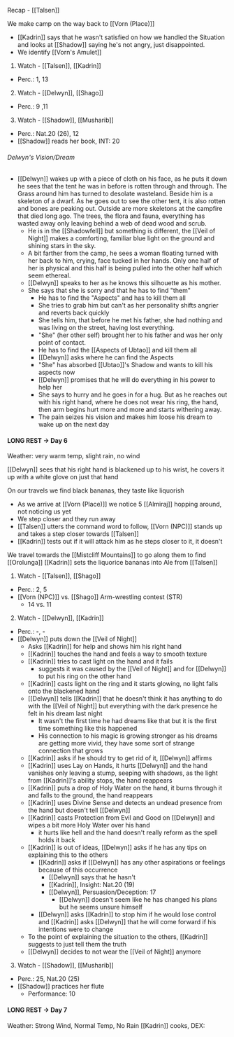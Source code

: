 Recap - [[Talsen]]

We make camp on the way back to [[Vorn (Place)]]
- [[Kadrin]] says that he wasn't satisfied on how we handled the Situation and looks at [[Shadow]] saying he's not angry, just disappointed.
- We identify [[Vorn's Amulet]]
1. Watch - [[Talsen]], [[Kadrin]]
- Perc.: 1, 13

2. Watch - [[Delwyn]], [[Shago]]
- Perc.: 9 ,11

3. Watch -  [[Shadow]], [[Musharib]]
- Perc.: Nat.20 (26), 12
- [[Shadow]] reads her book, INT: 20

###### Delwyn's Vision/Dream
- [[Delwyn]] wakes up with a piece of cloth on his face, as he puts it down he sees that the tent he was in before is rotten through and through. The Grass around him has turned to desolate wasteland. Beside him is a skeleton of a dwarf. As he goes out to see the other tent, it is also rotten and bones are peaking out. Outside are more skeletons at the campfire that died long ago. The trees, the flora and fauna, everything has wasted away only leaving behind a web of dead wood and scrub.
	- He is in the [[Shadowfell]] but something is different, the [[Veil of Night]] makes a comforting, familiar blue light on the ground and shining stars in the sky.
	- A bit farther from the camp, he sees a woman floating turned with her back to him, crying, face tucked in her hands. Only one half of her is physical and this half is being pulled into the other half which seem ethereal.
	- [[Delwyn]] speaks to her as he knows this silhouette as his mother.
	- She says that she is sorry and that he has to find "them"
		- He has to find the "Aspects" and has to kill them all
		- She tries to grab him but can't as her personality shifts angrier and reverts back quickly
		- She tells him, that before he met his father, she had nothing and was living on the street, having lost everything.
		- "She" (her other self) brought her to his father and was her only point of contact.
		- He has to find the [[Aspects of Ubtao]] and kill them all
		- [[Delwyn]] asks where he can find the Aspects
		- "She" has absorbed [[Ubtao]]'s Shadow and wants to kill his aspects now
		- [[Delwyn]] promises that he will do everything in his power to help her
		- She says to hurry and he goes in for a hug. But as he reaches out with his right hand, where he does not wear his ring, the hand,  then arm begins hurt more and more and starts withering away.
		- The pain seizes his vision and makes him loose his dream to wake up on the next day

#### LONG REST -> Day 6
Weather: very warm temp, slight rain, no wind

[[Delwyn]] sees that his right hand is blackened up to his wrist, he covers it up with a white glove on just that hand

On our travels we find black bananas, they taste like liquorish
- As we arrive at [[Vorn (Place)]] we notice 5 [[Almiraj]] hopping around, not noticing us yet
- We step closer and they run away
- [[Talsen]] utters the command word to follow, [[Vorn (NPC)]] stands up and takes a step closer towards [[Talsen]]
- [[Kadrin]] tests out if it will attack him as he steps closer to it, it doesn't

We travel towards the [[Mistcliff Mountains]] to go along them to find [[Orolunga]]
[[Kadrin]] sets the liquorice bananas into Ale from [[Talsen]]

1. Watch - [[Talsen]], [[Shago]]
- Perc.: 2, 5
- [[Vorn (NPC)]] vs. [[Shago]] Arm-wrestling contest (STR)
	- 14 vs. 11

2. Watch - [[Delwyn]], [[Kadrin]]
- Perc.: -, -
- [[Delwyn]] puts down the [[Veil of Night]]
	- Asks [[Kadrin]] for help and shows him his right hand
	- [[Kadrin]] touches the hand and feels a way to smooth texture
	- [[Kadrin]] tries to cast light on the hand and it fails
		- suggests it was caused by the [[Veil of Night]] and for [[Delwyn]] to put his ring on the other hand
	- [[Kadrin]] casts light on the ring and it starts glowing, no light falls onto the blackened hand
	- [[Delwyn]] tells [[Kadrin]] that he doesn't think it has anything to do with the [[Veil of Night]] but everything with the dark presence he felt in his dream last night
		- It wasn't the first time he had dreams like that but it is the first time something like this happened
		- His connection to his magic is growing stronger as his dreams are getting more vivid, they have some sort of strange connection that grows
	- [[Kadrin]] asks if he should try to get rid of it, [[Delwyn]] affirms
	- [[Kadrin]] uses Lay on Hands, it hurts [[Delwyn]] and the hand vanishes only leaving a stump, seeping with shadows, as the light from [[Kadrin]]'s ability stops, the hand reappears
	- [[Kadrin]] puts a drop of Holy Water on the hand, it burns through it and falls to the ground, the hand reappears
	- [[Kadrin]] uses Divine Sense and detects an undead presence from the hand but doesn't tell [[Delwyn]]
	- [[Kadrin]] casts Protection from Evil and Good on [[Delwyn]] and wipes a bit more Holy Water over his hand
		- it hurts like hell and the hand doesn't really reform as the spell holds it back
	- [[Kadrin]] is out of ideas, [[Delwyn]] asks if he has any tips on explaining this to the others
		- [[Kadrin]] asks if [[Delwyn]] has any other aspirations or feelings  because of this occurrence
			- [[Delwyn]] says that he hasn't
			- [[Kadrin]], Insight: Nat.20 (19)
			- [[Delwyn]], Persuasion/Deception: 17
				- [[Delwyn]] doesn't seem like he has changed his plans but he seems unsure himself
		- [[Delwyn]] asks [[Kadrin]] to stop him if he would lose control and [[Kadrin]] asks [[Delwyn]] that he will come forward if his intentions were to change
	- To the point of explaining the situation to the others, [[Kadrin]] suggests to just tell them the truth
	- [[Delwyn]] decides to not wear the [[Veil of Night]] anymore

3. Watch -  [[Shadow]], [[Musharib]]
- Perc.: 25, Nat.20 (25)
- [[Shadow]] practices her flute
	- Performance: 10

#### LONG REST -> Day 7
Weather: Strong Wind, Normal Temp, No Rain
[[Kadrin]] cooks, DEX: 